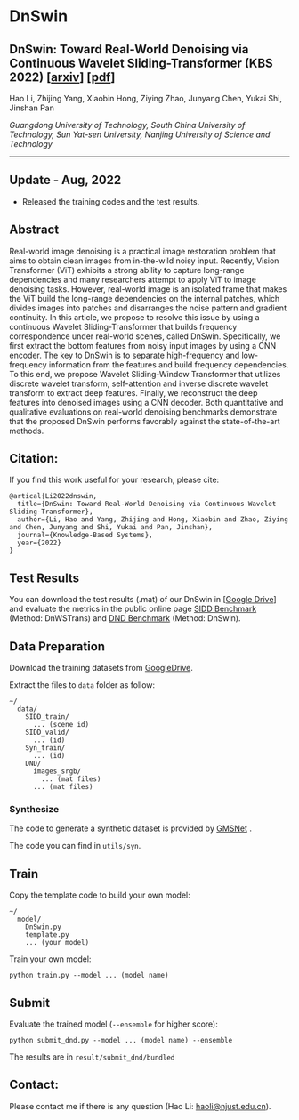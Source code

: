 # DnSwin

## DnSwin: Toward Real-World Denoising via Continuous Wavelet Sliding-Transformer (KBS 2022) [[arxiv](https://arxiv.org/abs/2207.13861)] [[pdf](https://www.sciencedirect.com/science/article/pii/S0950705122009224?via%3Dihub)]

Hao Li, Zhijing Yang, Xiaobin Hong, Ziying Zhao, Junyang Chen, Yukai Shi, Jinshan Pan

*Guangdong University of Technology, South China University of Technology, Sun Yat-sen University, Nanjing University of Science and Technology*

---

## Update - Aug, 2022
- Released the training codes and the test results.

## Abstract

Real-world image denoising is a practical image restoration problem that aims to obtain clean images from in-the-wild noisy input. Recently, Vision Transformer (ViT) exhibits a strong ability to capture long-range dependencies and many researchers attempt to apply ViT to image denoising tasks. However, real-world image is an isolated frame that makes the ViT build the long-range dependencies on the internal patches, which divides images into patches and disarranges the noise pattern and gradient continuity. In this article, we propose to resolve this issue by using a continuous Wavelet Sliding-Transformer that builds frequency correspondence under real-world scenes, called DnSwin. Specifically, we first extract the bottom features from noisy input images by using a CNN encoder. The key to DnSwin is to separate high-frequency and low-frequency information from the features and build frequency dependencies. To this end, we propose Wavelet Sliding-Window Transformer that utilizes discrete wavelet transform, self-attention and inverse discrete wavelet transform to extract deep features. Finally, we reconstruct the deep features into denoised images using a CNN decoder. Both quantitative and qualitative evaluations on real-world denoising benchmarks demonstrate that the proposed DnSwin performs favorably against the state-of-the-art methods.


## Citation:
If you find this work useful for your research, please cite:

```
@artical{Li2022dnswin,
  title={DnSwin: Toward Real-World Denoising via Continuous Wavelet Sliding-Transformer},
  author={Li, Hao and Yang, Zhijing and Hong, Xiaobin and Zhao, Ziying and Chen, Junyang and Shi, Yukai and Pan, Jinshan},
  journal={Knowledge-Based Systems},
  year={2022}
}
```

## Test Results

You can download the test results (.mat) of our DnSwin in [[Google Drive](https://drive.google.com/drive/folders/1AVxaH_VqbN3et9Uh9uGfvOFskLJbdp_5?usp=sharing)] and evaluate the metrics in the public online page [SIDD Benchmark](https://www.eecs.yorku.ca/~kamel/sidd/benchmark.php) (Method: DnWSTrans) and [DND Benchmark](https://noise.visinf.tu-darmstadt.de/benchmark/#results_srgb) (Method: DnSwin).

## Data Preparation

Download the training datasets from [GoogleDrive](https://drive.google.com/drive/folders/1n2NKB7z2r13HAqFUNe4UDjq7d1JoGhU0?usp=sharing).

Extract the files to `data` folder as follow:

```
~/
  data/
    SIDD_train/
      ... (scene id)
    SIDD_valid/
      ... (id)
    Syn_train/
      ... (id)
    DND/
      images_srgb/
        ... (mat files)
      ... (mat files)
```

### Synthesize

The code to generate a synthetic dataset is provided by [GMSNet](https://github.com/IDKiro/GMSNet) .

The code you can find in `utils/syn`.

## Train

Copy the template code to build your own model:

```
~/
  model/
    DnSwin.py
    template.py
    ... (your model)
```

Train your own model:

```
python train.py --model ... (model name)
```

## Submit

Evaluate the trained model (`--ensemble` for higher score):

```
python submit_dnd.py --model ... (model name) --ensemble
```

The results are in `result/submit_dnd/bundled`

## Contact:
Please contact me if there is any question (Hao Li: haoli@njust.edu.cn).